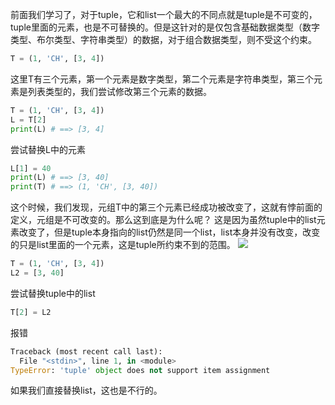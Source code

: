 前面我们学习了，对于tuple，它和list一个最大的不同点就是tuple是不可变的，tuple里面的元素，也是不可替换的。但是这针对的是仅包含基础数据类型（数字类型、布尔类型、字符串类型）的数据，对于组合数据类型，则不受这个约束。
```python
T = (1, 'CH', [3, 4])
```
这里T有三个元素，第一个元素是数字类型，第二个元素是字符串类型，第三个元素是列表类型的，我们尝试修改第三个元素的数据。
```python
T = (1, 'CH', [3, 4])
L = T[2]
print(L) # ==> [3, 4]
```
尝试替换L中的元素
```python
L[1] = 40
print(L) # ==> [3, 40]
print(T) # ==> (1, 'CH', [3, 40])
```
这个时候，我们发现，元组T中的第三个元素已经成功被改变了，这就有悖前面的定义，元组是不可改变的。那么这到底是为什么呢？
这是因为虽然tuple中的list元素改变了，但是tuple本身指向的list仍然是同一个list，list本身并没有改变，改变的只是list里面的一个元素，这是tuple所约束不到的范围。
![](python_%E5%85%83%E7%BB%84.png)
```python
T = (1, 'CH', [3, 4])
L2 = [3, 40]
```
尝试替换tuple中的list
```python
T[2] = L2
```
 报错
```python
Traceback (most recent call last):
  File "<stdin>", line 1, in <module>
TypeError: 'tuple' object does not support item assignment
```
如果我们直接替换list，这也是不行的。